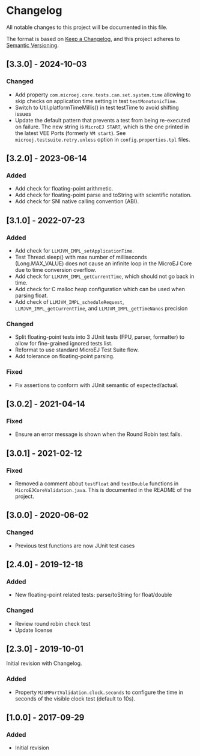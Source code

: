 # Changelog

All notable changes to this project will be documented in this file.

The format is based on [Keep a Changelog](https://keepachangelog.com/en/1.0.0/),
and this project adheres to [Semantic Versioning](https://semver.org/spec/v2.0.0.html).

## [3.3.0] - 2024-10-03

### Changed

- Add property ``com.microej.core.tests.can.set.system.time`` allowing to skip checks on application time setting in test ``testMonotonicTime``.
- Switch to Util.platformTimeMillis() in test testTime to avoid shifting issues
- Update the default pattern that prevents a test from being re-executed on failure.
  The new string is ``MicroEJ START``, which is the one printed in the latest VEE Ports (formerly ``VM start``).
  See ``microej.testsuite.retry.unless`` option in ``config.properties.tpl`` files.

## [3.2.0] - 2023-06-14

### Added

- Add check for floating-point arithmetic.
- Add check for floating-point parse and toString with scientific notation.
- Add check for SNI native calling convention (ABI).

## [3.1.0] - 2022-07-23

### Added

- Add check for ``LLMJVM_IMPL_setApplicationTime``.
- Test Thread.sleep() with max number of milliseconds (Long.MAX_VALUE) does not cause an infinite loop in the MicroEJ Core due to time conversion overflow.
- Add check for ``LLMJVM_IMPL_getCurrentTime``, which should not go back in time.
- Add check for C malloc heap configuration which can be used when parsing float.
- Add check of ``LLMJVM_IMPL_scheduleRequest``, ``LLMJVM_IMPL_getCurrentTime``, and ``LLMJVM_IMPL_getTimeNanos`` precision

### Changed

- Split floating-point tests into 3 JUnit tests (FPU, parser, formatter)
  to allow for fine-grained ignored tests list.
- Reformat to use standard MicroEJ Test Suite flow.
- Add tolerance on floating-point parsing.

### Fixed

- Fix assertions to conform with JUnit semantic of expected/actual.

## [3.0.2] - 2021-04-14

### Fixed

- Ensure an error message is shown when the Round Robin test fails.

## [3.0.1] - 2021-02-12

### Fixed

- Removed a comment about ``testFloat`` and ``testDouble`` functions
  in ``MicroEJCoreValidation.java``.  This is documented in the README
  of the project.

## [3.0.0] - 2020-06-02

### Changed

-  Previous test functions are now JUnit test cases

## [2.4.0] - 2019-12-18

### Added

-  New floating-point related tests: parse/toString for float/double

### Changed

-  Review round robin check test
-  Update license

## [2.3.0] - 2019-10-01

Initial revision with Changelog.

### Added

-  Property ``MJVMPortValidation.clock.seconds`` to configure the time
   in seconds of the visible clock test (default to 10s).

## [1.0.0] - 2017-09-29

### Added

- Initial revision


